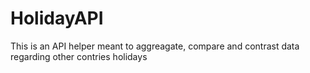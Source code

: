 # HolidayAPI
This is an API helper meant to aggreagate, compare and contrast data regarding other contries holidays